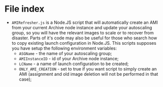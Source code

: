 # File index

- `AMIRefresher.js` is a Node.JS script that will automatically create an AMI from your current Archive node instance and update your autoscaling group, so you will have the relevant images to scale or to recover from disaster. Parts of it's code may also be useful for those who search how to copy existing launch configuration in Node.JS. This scripts supposes you have setup the following environment variables:
  - `ASGName` - the name of your autoscaling group;
  - `AMIInstanceID` - id of your Archive node instance;
  - `LCName` - a name of launch configuration to be created;
  - `ONLY_AMI_CREATION` - set to true if you want script to simply create an AMI (assignment and old image deletion will not be performed in that case);

